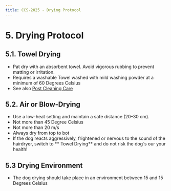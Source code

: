 ```yaml
---
title: CCS-2025 - Drying Protocol
---
```

# **5. Drying Protocol**  

## **5.1. Towel Drying**  
- Pat dry with an absorbent towel. Avoid vigorous rubbing to prevent matting or irritation.  
- Requires a washable Towel washed with mild washing powder at a minimum of 60 Degrees Celsius
- See also [Post Cleaning Care](06_Post-Cleaning_Care.md)

## **5.2. Air or Blow-Drying**  
- Use a low-heat setting and maintain a safe distance (20–30 cm).
- Not more than 45 Degree Celsius
- Not more than 20 m/s
- Always dry from top to bot
- If the dog reacts aggressively, frightened or nervous to the sound of the hairdryer, switch to ** Towel Drying** and do not risk the dog`s our your health!

## 5.3 Drying Environment
- The dog drying should take place in an environment between 15 and 15 Degrees Celsius
